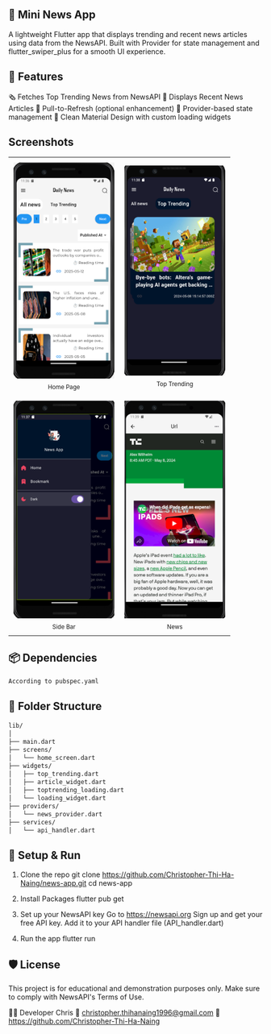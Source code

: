 ## 📰 Mini News App

A lightweight Flutter app that displays trending and recent news articles using data from the NewsAPI. Built with Provider for state management and flutter_swiper_plus for a smooth UI experience.


## 🚀 Features 
🗞️ Fetches Top Trending News from NewsAPI
🧾 Displays Recent News Articles
🔄 Pull-to-Refresh (optional enhancement)
🧩 Provider-based state management
🎨 Clean Material Design with custom loading widgets

## Screenshots
<table border="0">
  <tr>
    <td align="center" style="padding: 10px;"><img src="images/homePageSS.png" width="200"/><br/><sub>Home Page</sub></td>
    <td align="center" style="padding: 10px;"><img src="images/topTrendingss.png" width="200"/><br/><sub>Top Trending</sub></td>
  </tr>
  <tr>
    <td align="center" style="padding: 10px;"><img src="images/themess.png" width="200"/><br/><sub>Side Bar</sub></td>
    <td align="center" style="padding: 10px;"><img src="images/newsss.png" width="200"/><br/><sub>News</sub></td>
  </tr>
</table>


## 📦 Dependencies
    According to pubspec.yaml

## 🧱 Folder Structure
    lib/
    │
    ├── main.dart
    ├── screens/
    │   └── home_screen.dart
    ├── widgets/
    │   ├── top_trending.dart
    │   ├── article_widget.dart
    │   ├── toptrending_loading.dart
    │   └── loading_widget.dart
    ├── providers/
    │   └── news_provider.dart
    ├── services/
    │   └── api_handler.dart


## 🔧 Setup & Run
1. Clone the repo
 git clone https://github.com/Christopher-Thi-Ha-Naing/news-app.git
 cd news-app

2. Install Packages
 flutter pub get

3. Set up your NewsAPI key
 Go to https://newsapi.org
 Sign up and get your free API key.
 Add it to your API handler file (API_handler.dart)

4. Run the app
 flutter run

## 🛡️ License
This project is for educational and demonstration purposes only. Make sure to comply with NewsAPI's Terms of Use.

👨‍💻 Developer
    Chris
📧 christopher.thihanaing1996@gmail.com
🔗 https://github.com/Christopher-Thi-Ha-Naing
